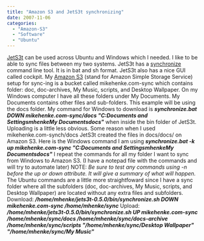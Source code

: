 ```yaml
---
title: "Amazon S3 and JetS3t synchronizing"
date: 2007-11-06
categories: 
  - "Amazon-S3"
  - "Software"
  - "Ubuntu"
---
```


[JetS3t](http://jets3t.s3.amazonaws.com/index.html) can be used across Ubuntu and Windows which I needed. I like to be able to sync files between my two systems. JetS3t has a [synchronize](http://jets3t.s3.amazonaws.com/applications/synchronize.html) command line tool. It is in bat and sh format. JetS3t also has a nice GUI called cockpit. My [Amazon S3](http://www.amazon.com/gp/browse.html?node=16427261) (stand for Amazon Simple Storage Service) setup for sync-ing is a bucket called mikehenke.com-sync which contains folder: doc, doc-archives, My Music, scripts, and Desktop Wallpaper. On my Windows computer I have all these folders under My Documents. My Documents contains other files and sub-folders. This example will be using the docs folder. My command for Windows to download is **_synchronize.bat DOWN mikehenke.com-sync/docs "C:Documents and SettingsmhenkeMy Documentsdocs"_** when inside the bin folder of JetS3t. Uploading is a little less obvious. Some reason when I used mikehenke.com-synch/docs JetS3t created the files in docs/docs/ on Amazon S3. Here is the Windows command I am using **_synchronize.bat -k up mikehenke.com-sync "C:Documents and SettingsmhenkeMy Documentsdocs"_** I repeat the commands for all my folder I want to sync from Windows to Amazon S3. (I have a notepad file with the commands and will try to automate later) NOTE: _Be sure to test any commands using -n before the up or down attribute. It will give a summary of what will happen._ The Ubuntu commands are a little more straightfoward since I have a sync folder where all the subfolders (doc, doc-archives, My Music, scripts, and Desktop Wallpaper) are located without any extra files and subfolders. Download: _**/home/mhenke/jets3t-0.5.0/bin/synchronize.sh DOWN mikehenke.com-sync /home/mhenke/sync**_ Upload: _**/home/mhenke/jets3t-0.5.0/bin/synchronize.sh UP mikehenke.com-sync /home/mhenke/sync/docs /home/mhenke/sync/docs-archive /home/mhenke/sync/scripts "/home/mhenke/sync/Desktop Wallpaper" "/home/mhenke/sync/My Music"**_
